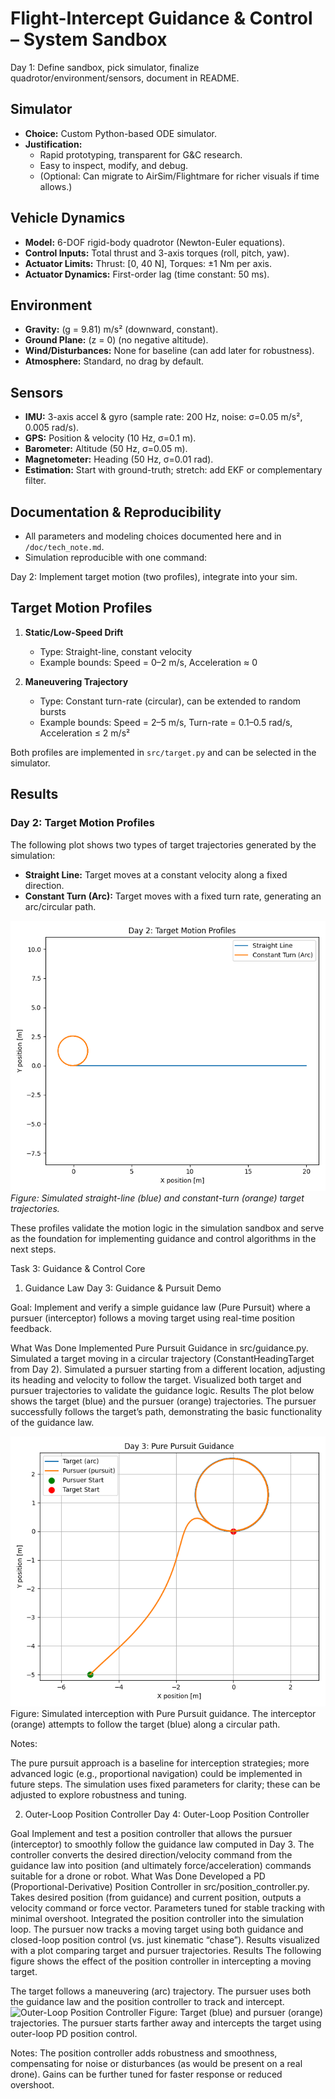 # Flight-Intercept Guidance & Control – System Sandbox

Day 1: Define sandbox, pick simulator, finalize quadrotor/environment/sensors, document in README.
## Simulator
- **Choice:** Custom Python-based ODE simulator.
- **Justification:** 
  - Rapid prototyping, transparent for G&C research.
  - Easy to inspect, modify, and debug.
  - (Optional: Can migrate to AirSim/Flightmare for richer visuals if time allows.)

## Vehicle Dynamics
- **Model:** 6-DOF rigid-body quadrotor (Newton-Euler equations).
- **Control Inputs:** Total thrust and 3-axis torques (roll, pitch, yaw).
- **Actuator Limits:** Thrust: [0, 40 N], Torques: ±1 Nm per axis.
- **Actuator Dynamics:** First-order lag (time constant: 50 ms).

## Environment
- **Gravity:** \(g = 9.81\) m/s² (downward, constant).
- **Ground Plane:** \(z = 0\) (no negative altitude).
- **Wind/Disturbances:** None for baseline (can add later for robustness).
- **Atmosphere:** Standard, no drag by default.

## Sensors
- **IMU:** 3-axis accel & gyro (sample rate: 200 Hz, noise: σ=0.05 m/s², 0.005 rad/s).
- **GPS:** Position & velocity (10 Hz, σ=0.1 m).
- **Barometer:** Altitude (50 Hz, σ=0.05 m).
- **Magnetometer:** Heading (50 Hz, σ=0.01 rad).
- **Estimation:** Start with ground-truth; stretch: add EKF or complementary filter.

## Documentation & Reproducibility
- All parameters and modeling choices documented here and in `/doc/tech_note.md`.
- Simulation reproducible with one command:

Day 2: Implement target motion (two profiles), integrate into your sim.
## Target Motion Profiles

1. **Static/Low-Speed Drift**
   - Type: Straight-line, constant velocity
   - Example bounds: Speed = 0–2 m/s, Acceleration ≈ 0

2. **Maneuvering Trajectory**
   - Type: Constant turn-rate (circular), can be extended to random bursts
   - Example bounds: Speed = 2–5 m/s, Turn-rate = 0.1–0.5 rad/s, Acceleration ≤ 2 m/s²

Both profiles are implemented in `src/target.py` and can be selected in the simulator.

## Results

### Day 2: Target Motion Profiles

The following plot shows two types of target trajectories generated by the simulation:

- **Straight Line:** Target moves at a constant velocity along a fixed direction.
- **Constant Turn (Arc):** Target moves with a fixed turn rate, generating an arc/circular path.

![Target Motion Profiles](doc/day2_target_profiles.png)
*Figure: Simulated straight-line (blue) and constant-turn (orange) target trajectories.*

These profiles validate the motion logic in the simulation sandbox and serve as the foundation for implementing guidance and control algorithms in the next steps.

Task 3: Guidance & Control Core
1. Guidance Law
Day 3: Guidance & Pursuit Demo

Goal:
Implement and verify a simple guidance law (Pure Pursuit) where a pursuer (interceptor) follows a moving target using real-time position feedback.

What Was Done
Implemented Pure Pursuit Guidance in src/guidance.py.
Simulated a target moving in a circular trajectory (ConstantHeadingTarget from Day 2).
Simulated a pursuer starting from a different location, adjusting its heading and velocity to follow the target.
Visualized both target and pursuer trajectories to validate the guidance logic.
Results
The plot below shows the target (blue) and the pursuer (orange) trajectories. The pursuer successfully follows the target’s path, demonstrating the basic functionality of the guidance law.

![guidance_demo](doc/day3_guidance_demo.png)
Figure: Simulated interception with Pure Pursuit guidance. The interceptor (orange) attempts to follow the target (blue) along a circular path.

Notes:

The pure pursuit approach is a baseline for interception strategies; more advanced logic (e.g., proportional navigation) could be implemented in future steps.
The simulation uses fixed parameters for clarity; these can be adjusted to explore robustness and tuning.

2. Outer-Loop Position Controller
Day 4: Outer-Loop Position Controller

Goal
Implement and test a position controller that allows the pursuer (interceptor) to smoothly follow the guidance law computed in Day 3.
The controller converts the desired direction/velocity command from the guidance law into position (and ultimately force/acceleration) commands suitable for a drone or robot.
What Was Done
Developed a PD (Proportional-Derivative) Position Controller in src/position_controller.py.
Takes desired position (from guidance) and current position, outputs a velocity command or force vector.
Parameters tuned for stable tracking with minimal overshoot.
Integrated the position controller into the simulation loop.
The pursuer now tracks a moving target using both guidance and closed-loop position control (vs. just kinematic “chase”).
Results visualized with a plot comparing target and pursuer trajectories.
Results
The following figure shows the effect of the position controller in intercepting a moving target.

The target follows a maneuvering (arc) trajectory.
The pursuer uses both the guidance law and the position controller to track and intercept.
![ Outer-Loop Position Controller](doc/day4_psoition_controller_demo.png)
Figure: Target (blue) and pursuer (orange) trajectories. The pursuer starts farther away and intercepts the target using outer-loop PD position control.

Notes:
The position controller adds robustness and smoothness, compensating for noise or disturbances (as would be present on a real drone).
Gains can be further tuned for faster response or reduced overshoot.


